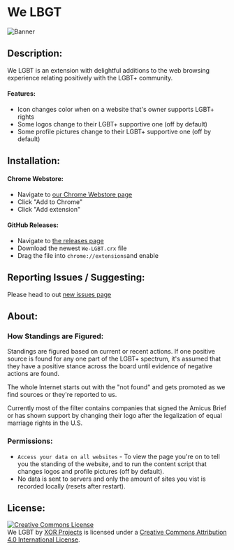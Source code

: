 # We LBGT
![Banner](https://raw.githubusercontent.com/xorprojects/We-LGBT/master/marquee.png)
## Description:
We LGBT is an extension with delightful additions to the web browsing experience relating positively with the LGBT+ community.

#### Features:
- Icon changes color when on a website that's owner supports LGBT+ rights
- Some logos change to their LGBT+ supportive one (off by default)
- Some profile pictures change to their LGBT+ supportive one (off by default)

## Installation:
#### Chrome Webstore:
- Navigate to [our Chrome Webstore page](https://chrome.google.com/webstore/detail/we-lgbt/megalaljfgjgdmdcjjnipkacncalkajn)
- Click "Add to Chrome"
- Click "Add extension"

#### GitHub Releases:
- Navigate to [the releases page](https://github.com/WirelessBytes/We-LGBT/releases)
- Download the newest `We-LGBT.crx` file
- Drag the file into `chrome://extensions`and enable

## Reporting Issues / Suggesting:
Please head to out [new issues page](https://github.com/WirelessBytes/We-LGBT/issues/new)

## About:

### How Standings are Figured:
Standings are figured based on current or recent actions. If one positive source is found for any one part of the LGBT+ spectrum, it's assumed that they have a positive stance across the board until evidence of negative actions are found.

The whole Internet starts out with the "not found" and gets promoted as we find sources or they're reported to us. 

Currently most of the filter contains companies that signed the Amicus Brief or has shown support by changing their logo after the legalization of equal marriage rights in the U.S.

### Permissions:
- `Access your data on all websites` - To view the page you're on to tell you the standing of the website, and to run the content script that changes logos and profile pictures (off by default).
- No data is sent to servers and only the amount of sites you vist is recorded locally (resets after restart).

## License:
<a rel="license" href="http://creativecommons.org/licenses/by/4.0/"><img alt="Creative Commons License" style="border-width:0" src="https://i.creativecommons.org/l/by/4.0/88x31.png" /></a><br /><span xmlns:dct="http://purl.org/dc/terms/" href="http://purl.org/dc/dcmitype/StillImage" property="dct:title" rel="dct:type">We LGBT</span> by <a xmlns:cc="http://creativecommons.org/ns#" href="https://github.com/xorprojects" property="cc:attributionName" rel="cc:attributionURL">XOR Projects</a> is licensed under a <a rel="license" href="http://creativecommons.org/licenses/by/4.0/">Creative Commons Attribution 4.0 International License</a>.
